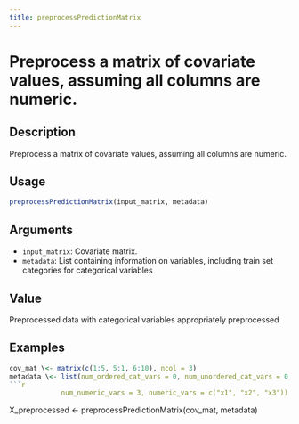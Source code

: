 ```yaml
---
title: preprocessPredictionMatrix
---
```


# Preprocess a matrix of covariate values, assuming all columns are numeric.

## Description

Preprocess a matrix of covariate values, assuming all columns are numeric.

## Usage

```r
preprocessPredictionMatrix(input_matrix, metadata)
```

## Arguments

* `input_matrix`: Covariate matrix.
* `metadata`: List containing information on variables, including train set
categories for categorical variables

## Value

Preprocessed data with categorical variables appropriately preprocessed

## Examples

```r
cov_mat \<- matrix(c(1:5, 5:1, 6:10), ncol = 3)
metadata \<- list(num_ordered_cat_vars = 0, num_unordered_cat_vars = 0, 
```r
             num_numeric_vars = 3, numeric_vars = c("x1", "x2", "x3"))
```
X_preprocessed \<- preprocessPredictionMatrix(cov_mat, metadata)
```


